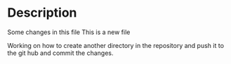 # Description 

Some changes in this file
This is a new file

Working on how to create another directory in the repository and 
push it to the git hub and commit the changes.